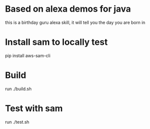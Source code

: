 # Based on alexa demos for java
this is a birthday guru alexa skill, it will tell you the day you are born in

# Install sam to locally test
pip install aws-sam-cli

# Build
run ./build.sh

# Test with sam
run ./test.sh

